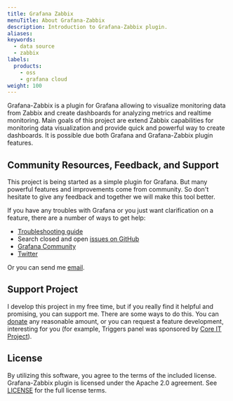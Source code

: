 ```yaml
---
title: Grafana Zabbix
menuTitle: About Grafana-Zabbix
description: Introduction to Grafana-Zabbix plugin.
aliases:
keywords:
  - data source
  - zabbix
labels:
  products:
    - oss
    - grafana cloud
weight: 100
---
```


Grafana-Zabbix is a plugin for Grafana allowing to visualize monitoring data from Zabbix
and create dashboards for analyzing metrics and realtime monitoring. Main goals of this project
are extend Zabbix capabilities for monitoring data visualization and provide quick and powerful way
to create dashboards. It is possible due both Grafana and Grafana-Zabbix plugin features.

## Community Resources, Feedback, and Support

This project is being started as a simple plugin for Grafana. But many powerful features and
improvements come from community. So don't hesitate to give any feedback and together we will make
this tool better.

If you have any troubles with Grafana or you just want clarification on a feature, there are
a number of ways to get help:

- [Troubleshooting guide](./configuration/troubleshooting/)
- Search closed and open [issues on GitHub](https://github.com/grafana/grafana/issues)
- [Grafana Community](https://community.grafana.com)
- [Twitter](https://twitter.com/AlexanderZobnin)

Or you can send me [email](mailto:alexanderzobnin@gmail.com).

## Support Project

I develop this project in my free time, but if you really find it helpful and promising, you can
support me. There are some ways to do this. You can [donate](https://www.paypal.me/alexanderzobnin)
any reasonable amount, or you can request a feature development, interesting for you (for example,
Triggers panel was sponsored by [Core IT Project](http://coreit.fr/)).

## License

By utilizing this software, you agree to the terms of the included license. Grafana-Zabbix plugin is
licensed under the Apache 2.0 agreement. See
[LICENSE](https://github.com/alexanderzobnin/grafana-zabbix/blob/min/LICENSE) for the full
license terms.
